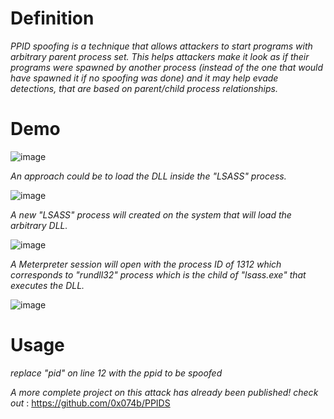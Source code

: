 # Definition

*PPID spoofing is a technique that allows attackers to start programs with arbitrary parent process set.*
*This helps attackers make it look as if their programs were spawned by another process (instead of the one that would have spawned it if no spoofing was done) and it may help evade detections,* 
*that are based on parent/child process relationships.*

# Demo

![image](https://github.com/0x074b/Defense-Evasion/assets/83349783/6b95266a-0d09-4217-8642-01d7305a0995)

*An approach could be to load the DLL inside the "LSASS" process.*

![image](https://github.com/0x074b/Defense-Evasion/assets/83349783/01cdb1c2-f6a9-41f2-abb5-6f018c065bd5)

*A new "LSASS" process will created on the system that will load the arbitrary DLL.*

![image](https://github.com/0x074b/Defense-Evasion/assets/83349783/ca594b48-9d46-40cf-80ca-de38dc184ac1)

*A Meterpreter session will open with the process ID of 1312 which corresponds to "rundll32" process which is the child of "lsass.exe" that executes the DLL.*

![image](https://github.com/0x074b/Defense-Evasion/assets/83349783/e609fa61-25aa-4106-9117-9e84d12722f8)

# Usage

*replace "pid" on line 12 with the ppid to be spoofed*

*A more complete project on this attack has already been published! check out* : 
https://github.com/0x074b/PPIDS
